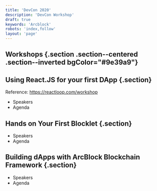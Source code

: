 ```yaml
---
title: 'DevCon 2020'
description: 'DevCon Workshop'
draft: true
keywords: 'Arcblock'
robots: 'index,follow'
layout: 'page'
---
```


## Workshops {.section .section--centered .section--inverted bgColor="#9e39a9"}

## Using React.JS for your first DApp {.section}

Reference: https://reactloop.com/workshop

- Speakers
- Agenda

## Hands on Your First Blocklet {.section}

- Speakers
- Agenda

## Building dApps with ArcBlock Blockchain Framework {.section}

- Speakers
- Agenda
